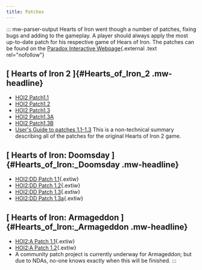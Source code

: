 ```yaml
---
title: Patches
---
```


::: mw-parser-output
Hearts of Iron went though a number of patches, fixing bugs and adding
to the gameplay. A player should always apply the most up-to-date patch
for his respective game of Hears of Iron. The patches can be found on
the [Paradox Interactive
Webpage](http://www.paradoxplaza.com/Downloads.asp){.external .text
rel="nofollow"}

## [ Hearts of Iron 2 ]{#Hearts_of_Iron_2 .mw-headline}

- [HOI2 Patch1.1](/wiki/HOI2_Patch1.1 "HOI2 Patch1.1")
- [HOI2 Patch1.2](/wiki/HOI2_Patch1.2 "HOI2 Patch1.2")
- [HOI2 Patch1.3](/wiki/HOI2_Patch1.3 "HOI2 Patch1.3")
- [HOI2 Patch1.3A](/wiki/HOI2_Patch1.3A "HOI2 Patch1.3A")
- [HOI2 Patch1.3B](/wiki/HOI2_Patch1.3B "HOI2 Patch1.3B")
- [User\'s Guide to patches
  1.1-1.3](/wiki/User%27s_guide_to_versions_1.1,_1.2_and_1.3_consolidated "User's guide to versions 1.1, 1.2 and 1.3 consolidated")
  This is a non-technical summary describing all of the patches for
  the original Hearts of Iron 2 game.

## [ Hearts of Iron: Doomsday ]{#Hearts_of_Iron:\_Doomsday .mw-headline}

- [HOI2:DD Patch
  1.1](https://hoi2.paradoxwikis.com/DD_Patch_1.1 "hoi2:DD Patch 1.1"){.extiw}
- [HOI2:DD Patch
  1.2](https://hoi2.paradoxwikis.com/DD_Patch_1.2 "hoi2:DD Patch 1.2"){.extiw}
- [HOI2:DD Patch
  1.3](https://hoi2.paradoxwikis.com/DD_Patch_1.3 "hoi2:DD Patch 1.3"){.extiw}
- [HOI2:DD Patch
  1.3a](https://hoi2.paradoxwikis.com/DD_Patch_1.3a "hoi2:DD Patch 1.3a"){.extiw}

## [ Hearts of Iron: Armageddon ]{#Hearts_of_Iron:\_Armageddon .mw-headline}

- [HOI2:A Patch
  1.1](https://hoi2.paradoxwikis.com/A_Patch_1.1 "hoi2:A Patch 1.1"){.extiw}
- [HOI2:A Patch
  1.2](https://hoi2.paradoxwikis.com/A_Patch_1.2 "hoi2:A Patch 1.2"){.extiw}
- A community patch project is currently underway for Armageddon; but
  due to NDAs, no-one knows exactly when this will be finished.
  :::
